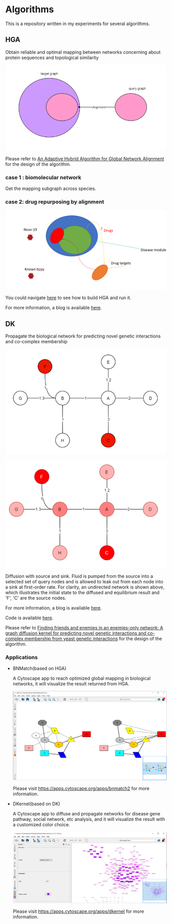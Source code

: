 # Algorithms

This is a repository written in my experiments for several algorithms.

## HGA

Obtain reliable and optimal mapping between networks concerning about protein sequences and topological similarity  



<img src="README.assets/image-20200608122144302.png" alt="image-20200608122144302" style="zoom: 67%;" />

Please refer to [An Adaptive Hybrid Algorithm for Global Network Alignment](http://dx.doi.org/10.1109/TCBB.2015.2465957) for the design of the algorithm.

### case 1 : biomolecular network

Get the mapping subgraph across species. 

### case 2: drug repurposing by alignment

<img src="README.assets/image-20200608122510098.png" alt="HGA practice in the drug development" style="zoom: 50%;" />

You could navigate [here](https://github.com/164140757/MyAlgorithms/tree/master/src/main/java/Algorithms/Graph/HGA#gpu-acceleration) to see how to build HGA and run it.

For more information, a blog is available [here](http://www.haotian.life/2020/07/13/bnmatch-tutorial/). 

## DK

Propagate the biological network for predicting novel genetic interactions and co-complex membership

<img src="README.assets/init.png" style="zoom: 80%;" />

![](README.assets/res.png)

Diffusion with source and sink. Fluid is pumped from the source into a selected set of query nodes and is allowed to leak out from each node into a sink at first-order rate. For clarity, an undirected network is shown above, which illustrates the initial state to the diffused and equilibrium result and 'F', 'C' are the source nodes.

For more information, a blog is available [here](http://www.haotian.life/2020/08/10/diffusion-kernel/). 

Code is available [here](https://github.com/164140757/MyAlgorithms/tree/master/src/main/java/Algorithms/Graph/Dynamic/Diffusion_Kernel).

Please refer to [Finding friends and enemies in an enemies-only network: A graph diffusion kernel for predicting
novel genetic interactions and co-complex membership from yeast genetic interactions](10.1101/gr.077693.108) for the design of the algorithm.

### Applications

* BNMatch(based on HGA)

  A Cytoscape app to reach optimized global mapping in biological networks, it will visualize the result returned from HGA.

  ![panel](README.assets/panel.png)

  Please visit https://apps.cytoscape.org/apps/bnmatch2 for more information.

* DKernel(based on DK)

  A Cytoscape app to diffuse and propagate networks for disease gene pathway, social network, etc analysis, and it will visualize the result with a customized color choice.

  ![image-20201020170036091](README.assets/image-20201020170036091.png)

  Please visit https://apps.cytoscape.org/apps/dkernel for more information.

